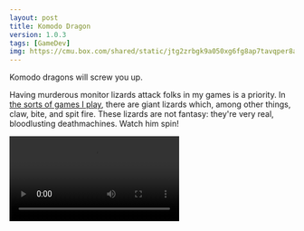 ```yaml
---
layout: post
title: Komodo Dragon
version: 1.0.3
tags: [GameDev]
img: https://cmu.box.com/shared/static/jtg2zrbgk9a050xg6fg8ap7tavqper8a.png
---
```


Komodo dragons will screw you up.


Having murderous monitor lizards attack folks in my games is a priority.
In [the sorts of games I play][spiderweb], there are giant lizards which,
among other things, claw, bite, and spit fire.
These lizards are not fantasy: they're very real, bloodlusting deathmachines.
Watch him spin!

<video controls autoplay loop>
  <source src="https://cmu.box.com/shared/static/x5setkoeswrhhan84qo646s226t9myq1.mp4" type="video/mp4">
</video>

[spiderweb]: http://www.spiderwebsoftware.com
[rous]: http://en.wikipedia.org/wiki/Capybara
[ZBrush]: http://pixologic.com/
